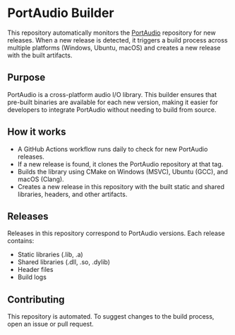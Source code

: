 # PortAudio Builder

This repository automatically monitors the [PortAudio](https://github.com/PortAudio/portaudio) repository for new releases. When a new release is detected, it triggers a build process across multiple platforms (Windows, Ubuntu, macOS) and creates a new release with the built artifacts.

## Purpose

PortAudio is a cross-platform audio I/O library. This builder ensures that pre-built binaries are available for each new version, making it easier for developers to integrate PortAudio without needing to build from source.

## How it works

- A GitHub Actions workflow runs daily to check for new PortAudio releases.
- If a new release is found, it clones the PortAudio repository at that tag.
- Builds the library using CMake on Windows (MSVC), Ubuntu (GCC), and macOS (Clang).
- Creates a new release in this repository with the built static and shared libraries, headers, and other artifacts.

## Releases

Releases in this repository correspond to PortAudio versions. Each release contains:
- Static libraries (.lib, .a)
- Shared libraries (.dll, .so, .dylib)
- Header files
- Build logs

## Contributing

This repository is automated. To suggest changes to the build process, open an issue or pull request.

